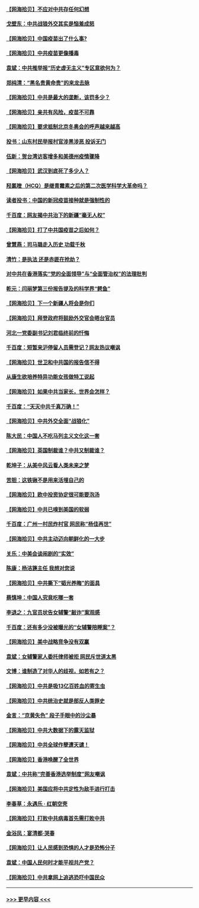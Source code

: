 #### [【网海拾贝】不应对中共存任何幻想](../pages/nsc993/n12881460.md?t=04161101) 
#### [戈壁东：中共战狼外交其实是恼羞成怒](../pages/nsc993/n12880392.md?t=04161101) 
#### [【网海拾贝】中国疫苗出了什么事?](../pages/nsc993/n12879124.md?t=04161101) 
#### [【网海拾贝】中共疫苗更像播毒](../pages/nsc993/n12876631.md?t=04161101) 
#### [袁斌：中共推举报“历史虚无主义”专区意欲何为？](../pages/nsc993/n12876530.md?t=04161101) 
#### [郑纯清：“黑名贵黄命贵”的来龙去脉](../pages/nsc993/n12875589.md?t=04161101) 
#### [【网海拾贝】中共是最大的垄断，该罚多少？](../pages/nsc993/n12874006.md?t=04161101) 
#### [【网海拾贝】亲共有风险，疫苗不可靠](../pages/nsc993/n12872224.md?t=04161101) 
#### [【网海拾贝】要求抵制北京冬奥会的呼声越来越高](../pages/nsc993/n12868962.md?t=04161101) 
#### [投书：山东村民举报村官涉黑涉恶 投诉无门](../pages/nsc993/n12869726.md?t=04161101) 
#### [伍新：贺台湾访客增多和美德州疫情骤降](../pages/nsc993/n12865651.md?t=04161101) 
#### [【网海拾贝】武汉到底死了多少人？](../pages/nsc993/n12863707.md?t=04161101) 
#### [羟氯喹（HCQ）是继青霉素之后的第二次医学科学大革命吗？](../pages/nsc993/n12638564.md?t=04161101) 
#### [读者投书：中国的新冠疫苗接种就是强制性的](../pages/nsc993/n12859932.md?t=04161101) 
#### [千百度：网友揭中共治下的新疆“毫无人权”](../pages/nsc993/n12858385.md?t=04161101) 
#### [【网海拾贝】打了中共国疫苗之后如何？](../pages/nsc993/n12857866.md?t=04161101) 
#### [曾慧燕：司马璐走入历史 功载千秋](../pages/nsc993/n12856996.md?t=04161101) 
#### [清竹：是执法 还是赤匪在抢劫？](../pages/nsc993/n12856952.md?t=04161101) 
#### [对中共在香港落实“党的全面领导”与“全面管治权”的法理批判](../pages/nsc993/n12856929.md?t=04161101) 
#### [乾元：闫丽梦第三份报告提及的科学界“鳄鱼”](../pages/nsc993/n12855985.md?t=04161101) 
#### [【网海拾贝】下一个新疆人将会是你们](../pages/nsc993/n12855864.md?t=04161101) 
#### [【网海拾贝】拜登政府将鼓励外交官会晤台官员](../pages/nsc993/n12853615.md?t=04161101) 
#### [河北一党委副书记刘君临终前的忏悔](../pages/nsc993/n12849420.md?t=04161101) 
#### [千百度：短暂来沪停留人员需登记？网友热议嘲讽](../pages/nsc993/n12853497.md?t=04161101) 
#### [【网海拾贝】世卫和中共国的报告信不得](../pages/nsc993/n12850902.md?t=04161101) 
#### [从康生欲培养特异功能女孩做特工说起](../pages/nsc993/n12849289.md?t=04161101) 
#### [【网海拾贝】如果中共当家长，世界会怎样？](../pages/nsc993/n12848436.md?t=04161101) 
#### [千百度：“天灭中共千真万确！”](../pages/nsc993/n12845659.md?t=04161101) 
#### [【网海拾贝】中共外交全面“战狼化”](../pages/nsc993/n12845607.md?t=04161101) 
#### [陈大民：中国人不吃马列主义文化这一套](../pages/nsc993/n12842496.md?t=04161101) 
#### [【网海拾贝】英国制裁谁？中共又制裁谁？](../pages/nsc993/n12840909.md?t=04161101) 
#### [乾坤子：从美中风云看人类未来之梦](../pages/nsc993/n12840590.md?t=04161101) 
#### [苦胆：这铁锹不是用来活埋自己的](../pages/nsc993/n12839512.md?t=04161101) 
#### [【网海拾贝】欧中投资协定很可能要泡汤](../pages/nsc993/n12835122.md?t=04161101) 
#### [【网海拾贝】中共已嗅到美国的软弱](../pages/nsc993/n12832411.md?t=04161101) 
#### [千百度：广州一村民炸村官 网民称“杨佳再世”](../pages/nsc993/n12832380.md?t=04161101) 
#### [【网海拾贝】中共主动迈向朝鲜化的一大步](../pages/nsc993/n12829887.md?t=04161101) 
#### [关乐：中美会谈闹剧的“实效”](../pages/nsc993/n12826698.md?t=04161101) 
#### [陈康：杨洁篪主任  我想对您说](../pages/nsc993/n12826609.md?t=04161101) 
#### [【网海拾贝】中共撕下“韬光养晦”的面具](../pages/nsc993/n12826459.md?t=04161101) 
#### [蔡慎坤：中国人究竟吃哪一套](../pages/nsc993/n12826010.md?t=04161101) 
#### [李退之：九官员状告女辅警“敲诈”案观感](../pages/nsc993/n12823984.md?t=04161101) 
#### [千百度：还有多少没被曝光的“女辅警陪睡案”？](../pages/nsc993/n12822136.md?t=04161101) 
#### [【网海拾贝】美中战略竞争没有双赢](../pages/nsc993/n12822105.md?t=04161101) 
#### [袁斌：女辅警家人委托律师被拒 网民斥世道太黑](../pages/nsc993/n12822004.md?t=04161101) 
#### [文博：谁制造了对华人的歧视，如若有之？](../pages/nsc993/n12821635.md?t=04161101) 
#### [【网海拾贝】中共是吸13亿百姓血的寄生虫](../pages/nsc993/n12819191.md?t=04161101) 
#### [【网海拾贝】中共统治史就是部反人类罪史](../pages/nsc993/n12816738.md?t=04161101) 
#### [金言：“京黄失色” 段子手眼中的沙尘暴](../pages/nsc993/n12815700.md?t=04161101) 
#### [【网海拾贝】中共大数据下的露天监狱](../pages/nsc993/n12811075.md?t=04161101) 
#### [【网海拾贝】中共全球作孽遭天谴！](../pages/nsc993/n12810258.md?t=04161101) 
#### [【网海拾贝】香港唤醒了全世界](../pages/nsc993/n12809100.md?t=04161101) 
#### [袁斌：中共称“完善香港选举制度”网友嘲讽](../pages/nsc993/n12808994.md?t=04161101) 
#### [【网海拾贝】美国应将中共定性为敌手进行打击](../pages/nsc993/n12806870.md?t=04161101) 
#### [李春草：永遇乐 · 红朝空壳](../pages/nsc993/n12805365.md?t=04161101) 
#### [【网海拾贝】打败中共病毒首先需打败中共](../pages/nsc993/n12803930.md?t=04161101) 
#### [金浴凤：宴清都‧哭春](../pages/nsc993/n12801601.md?t=04161101) 
#### [【网海拾贝】让人民感到恐惧的人才是恐怖分子](../pages/nsc993/n12799347.md?t=04161101) 
#### [袁斌：中国人民何时才能平视共产党？](../pages/nsc993/n12799306.md?t=04161101) 
#### [【网海拾贝】中共拿网上追逃恐吓中国民众](../pages/nsc993/n12796905.md?t=04161101) 

----
#### [ >>> 更早内容 <<< ](../indexes/nsc993-earlier.md)
